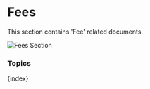<!-- add-breadcrumbs -->
# Fees

This section contains 'Fee' related documents.

<img class="screenshot" alt="Fees Section" src="/docs/assets/img/education/fees/fees-section.png">

### Topics

{index}